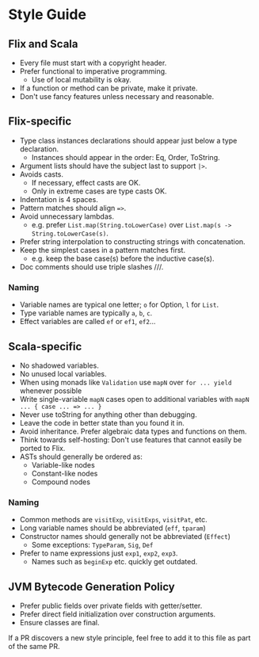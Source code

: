 # Style Guide

## Flix and Scala

- Every file must start with a copyright header.
- Prefer functional to imperative programming.
  - Use of local mutability is okay.
- If a function or method can be private, make it private.
- Don't use fancy features unless necessary and reasonable.

## Flix-specific

- Type class instances declarations should appear just below a type declaration.
  - Instances should appear in the order: Eq, Order, ToString.
- Argument lists should have the subject last to support `|>`.
- Avoids casts.
  - If necessary, effect casts are OK.
  - Only in extreme cases are type casts OK.
- Indentation is 4 spaces.
- Pattern matches should align `=>`.
- Avoid unnecessary lambdas. 
  - e.g. prefer `List.map(String.toLowerCase)` over `List.map(s -> String.toLowerCase(s)`.
- Prefer string interpolation to constructing strings with concatenation.
- Keep the simplest cases in a pattern matches first.
  - e.g. keep the base case(s) before the inductive case(s).
- Doc comments should use triple slashes ///.

### Naming
- Variable names are typical one letter; `o` for Option, `l` for `List`.
- Type variable names are typically `a`, `b`, `c`.
- Effect variables are called `ef` or `ef1`, `ef2`...

## Scala-specific

- No shadowed variables.
- No unused local variables.
- When using monads like `Validation` use `mapN` over `for ... yield` whenever possible
- Write single-variable `mapN` cases open to additional variables with `mapN ... { case ... => ... }`
- Never use toString for anything other than debugging.
- Leave the code in better state than you found it in.
- Avoid inheritance. Prefer algebraic data types and functions on them.
- Think towards self-hosting: Don't use features that cannot easily be ported to Flix.
- ASTs should generally be ordered as:
  - Variable-like nodes
  - Constant-like nodes
  - Compound nodes

### Naming
- Common methods are `visitExp`, `visitExps`, `visitPat`, etc.
- Long variable names should be abbreviated (`eff`, `tparam`)
- Constructor names should generally not be abbreviated (`Effect`)
  - Some exceptions: `TypeParam`, `Sig`, `Def`
- Prefer to name expressions just `exp1`, `exp2`, `exp3`.
  - Names such as `beginExp` etc. quickly get outdated.

## JVM Bytecode Generation Policy

- Prefer public fields over private fields with getter/setter.
- Prefer direct field initialization over construction arguments.
- Ensure classes are final.

If a PR discovers a new style principle, feel free to add it to this file as part of the same PR.
